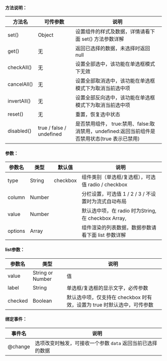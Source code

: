 
#### 方法说明：

方法名 | 可传参数 | 说明
----- | ---- | -----
set() | Object | 设置组件的样式及数据，详情请看下面 set() 方法参数详解
get() | 无 | 返回已选择的数据，未选择时返回 null
checkAll() | 无 | 设置全部选中，该功能在单选框模式下无效
cancelAll() | 无 | 设置全部取消选中，该功能在单选框模式下为取消当前选中项
invertAll() | 无 | 设置全部反向选中，该功能在单选框模式下为取消当前选中项
reset() | 无 | 重置，恢复选中状态
disabled() | true / false / undefined |是否禁用组件， true:禁用、false:取消禁用，undefined:返回当前组件是否禁用状态(true 表示已禁用)

#### 参数：

参数名 | 类型 | 默认值 | 说明
----- | ---- | ----- | -----
type  | String | checkbox | 组件类别（单选框/复选框），可选值 radio / checkbox
column | Number | | 分栏设置，可选值 1 / 2 / 3 / 不设置时为流式自动布局
value | Number |  | 默认选中项，在 radio 时为String,在 checkbox Array,
options  | Array | | 组件渲染的列表数据，数据参数请看下面 list 参数详解



#### list参数：

参数名 | 类型 | 说明
----- | ---- | -----
value  | String or Number | 值
label  | String | 单选框/复选框的显示文字，必传参数
checked | Boolean | 默认选中项，仅支持在 checkbox 时有效，设置为 true 时默认选中，可传参数

#### 绑定事件：
事件名 | 说明
----- | -----
@change | 选项改变时触发，可接收一个参数 <code>data</code> 返回当前已选择的数据
